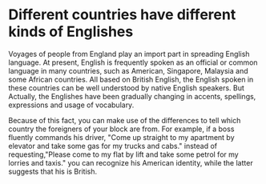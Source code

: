 # Different countries have different kinds of Englishes

Voyages of people from England play an import part in spreading English language. At present, English is frequently spoken as an official or common language in many countries, such as American, Singapore, Malaysia and some African countries. All based on British English, the English spoken in these countries can be well understood by native English speakers. But Actually, the Englishes have been gradually changing in accents, spellings, expressions and usage of vocabulary.

Because of this fact, you can make use of the differences to tell which country the foreigners of your block are from. For example, if a boss fluently commands his driver, "Come up straight to my apartment by elevator and take some gas for my trucks and cabs." instead of requesting,"Please come to my flat by lift and take some petrol for my lorries and taxis." you can recognize his American identity, while the latter suggests that his is British.